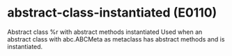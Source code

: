 # abstract-class-instantiated (E0110)

Abstract class %r with abstract methods instantiated Used when an
abstract class with abc.ABCMeta as metaclass has abstract methods and is
instantiated.
